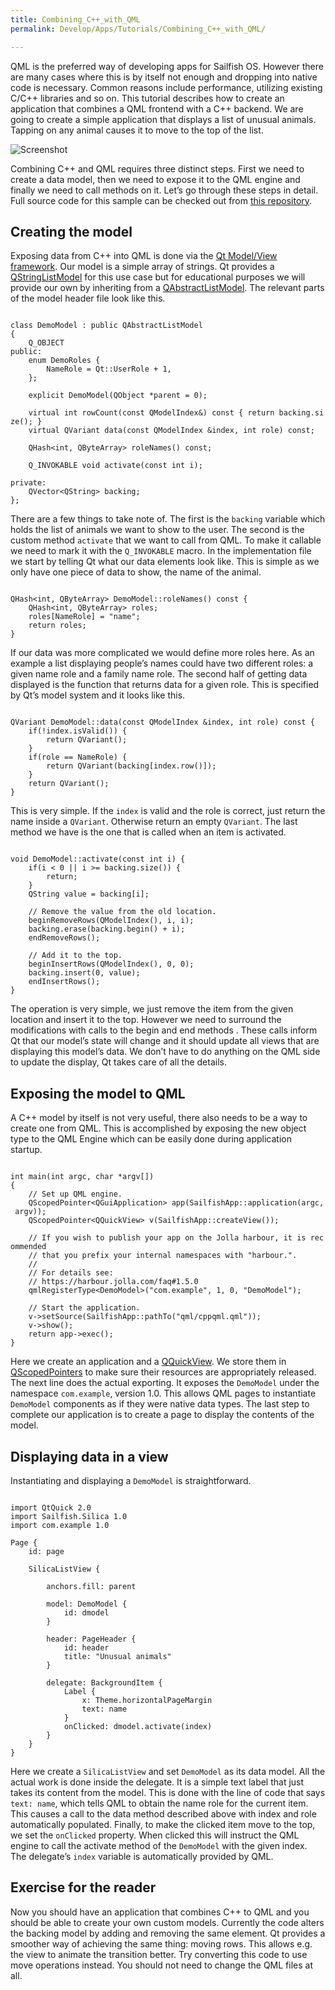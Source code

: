 ```yaml
---
title: Combining_C++_with_QML
permalink: Develop/Apps/Tutorials/Combining_C++_with_QML/

---
```


QML is the preferred way of developing apps for Sailfish OS. However
there are many cases where this is by itself not enough and dropping
into native code is necessary. Common reasons include performance,
utilizing existing C/C++ libraries and so on. This tutorial describes
how to create an application that combines a QML frontend with a C++
backend. We are going to create a simple application that displays a
list of unusual animals. Tapping on any animal causes it to move to the
top of the list.

![Screenshot](Tutorial_-_Combining_C++_with_QML_-_Screenshot.png
"Screenshot")

Combining C++ and QML requires three distinct steps. First we need to
create a data model, then we need to expose it to the QML engine and
finally we need to call methods on it. Let’s go through these steps in
detail. Full source code for this sample can be checked out from [this
repository](https://github.com/sailfishos/cppqml-sample).

## Creating the model

Exposing data from C++ into QML is done via the [Qt Model/View
framework](http://doc.qt.io/qt-5/model-view-programming.html). Our model
is a simple array of strings. Qt provides a
[QStringListModel](http://doc.qt.io/qt-5/qstringlistmodel.html) for this
use case but for educational purposes we will provide our own by
inheriting from a
[QAbstractListModel](http://doc.qt.io/qt-5/qabstractlistmodel.html). The
relevant parts of the model header file look like this.

`  `  
`class DemoModel : public QAbstractListModel`  
`{`  
`    Q_OBJECT`  
`public:`  
`    enum DemoRoles {`  
`        NameRole = Qt::UserRole + 1,`  
`    };`  
`  `  
`    explicit DemoModel(QObject *parent = 0);`  
`  `  
`    virtual int rowCount(const QModelIndex&) const { return backing.size(); }`  
`    virtual QVariant data(const QModelIndex &index, int role) const;`  
`  `  
`    QHash<int, QByteArray> roleNames() const;`  
`  `  
`    Q_INVOKABLE void activate(const int i);`  
`  `  
`private:`  
`    QVector<QString> backing;`  
`};`

There are a few things to take note of. The first is the `backing`
variable which holds the list of animals we want to show to the user.
The second is the custom method `activate` that we want to call from
QML. To make it callable we need to mark it with the `Q_INVOKABLE`
macro. In the implementation file we start by telling Qt what our data
elements look like. This is simple as we only have one piece of data to
show, the name of the animal.

`  `  
`QHash<int, QByteArray> DemoModel::roleNames() const {`  
`    QHash<int, QByteArray> roles;`  
`    roles[NameRole] = "name";`  
`    return roles;`  
`}`

If our data was more complicated we would define more roles here. As an
example a list displaying people’s names could have two different roles:
a given name role and a family name role. The second half of getting
data displayed is the function that returns data for a given role. This
is specified by Qt’s model system and it looks like this.

`  `  
`QVariant DemoModel::data(const QModelIndex &index, int role) const {`  
`    if(!index.isValid()) {`  
`        return QVariant();`  
`    }`  
`    if(role == NameRole) {`  
`        return QVariant(backing[index.row()]);`  
`    }`  
`    return QVariant();`  
`}`

This is very simple. If the `index` is valid and the role is correct,
just return the name inside a `QVariant`. Otherwise return an empty
`QVariant`. The last method we have is the one that is called when an
item is activated.

`  `  
`void DemoModel::activate(const int i) {`  
`    if(i < 0 || i >= backing.size()) {`  
`        return;`  
`    }`  
`    QString value = backing[i];`  
`  `  
`    // Remove the value from the old location.`  
`    beginRemoveRows(QModelIndex(), i, i);`  
`    backing.erase(backing.begin() + i);`  
`    endRemoveRows();`  
`  `  
`    // Add it to the top.`  
`    beginInsertRows(QModelIndex(), 0, 0);`  
`    backing.insert(0, value);`  
`    endInsertRows();`  
`}`

The operation is very simple, we just remove the item from the given
location and insert it to the top. However we need to surround the
modifications with calls to the begin and end methods . These calls
inform Qt that our model’s state will change and it should update all
views that are displaying this model’s data. We don’t have to do
anything on the QML side to update the display, Qt takes care of all the
details.

## Exposing the model to QML

A C++ model by itself is not very useful, there also needs to be a way
to create one from QML. This is accomplished by exposing the new object
type to the QML Engine which can be easily done during application
startup.

`  `  
`int main(int argc, char *argv[])`  
`{`  
`    // Set up QML engine.`  
`    QScopedPointer<QGuiApplication> app(SailfishApp::application(argc, argv));`  
`    QScopedPointer<QQuickView> v(SailfishApp::createView());`  
`  `  
`    // If you wish to publish your app on the Jolla harbour, it is recommended`  
`    // that you prefix your internal namespaces with "harbour.".`  
`    //`  
`    // For details see:`  
`    // https://harbour.jolla.com/faq#1.5.0`  
`    qmlRegisterType<DemoModel>("com.example", 1, 0, "DemoModel");`  
`  `  
`    // Start the application.`  
`    v->setSource(SailfishApp::pathTo("qml/cppqml.qml"));`  
`    v->show();`  
`    return app->exec();`  
`}`

Here we create an application and a
[QQuickView](http://doc.qt.io/qt-5/qquickview.html). We store them in
[QScopedPointers](http://doc.qt.io/qt-5/qscopedpointer.html) to make
sure their resources are appropriately released. The next line does the
actual exporting. It exposes the `DemoModel` under the namespace
`com.example`, version 1.0. This allows QML pages to instantiate
`DemoModel` components as if they were native data types. The last step
to complete our application is to create a page to display the contents
of the model.

## Displaying data in a view

Instantiating and displaying a `DemoModel` is straightforward.

`  `  
`import QtQuick 2.0`  
`import Sailfish.Silica 1.0`  
`import com.example 1.0`  
`  `  
`Page {`  
`    id: page`  
`  `  
`    SilicaListView {`  
`  `  
`        anchors.fill: parent`  
`  `  
`        model: DemoModel {`  
`            id: dmodel`  
`        }`  
`  `  
`        header: PageHeader {`  
`            id: header`  
`            title: "Unusual animals"`  
`        }`  
`  `  
`        delegate: BackgroundItem {`  
`            Label {`  
`                x: Theme.horizontalPageMargin`  
`                text: name`  
`            }`  
`            onClicked: dmodel.activate(index)`  
`        }`  
`    }`  
`}`

Here we create a `SilicaListView` and set `DemoModel` as its data model.
All the actual work is done inside the delegate. It is a simple text
label that just takes its content from the model. This is done with the
line of code that says `text: name`, which tells QML to obtain the name
role for the current item. This causes a call to the data method
described above with index and role automatically populated. Finally, to
make the clicked item move to the top, we set the `onClicked` property.
When clicked this will instruct the QML engine to call the activate
method of the `DemoModel` with the given index. The delegate’s `index`
variable is automatically provided by QML.

## Exercise for the reader

Now you should have an application that combines C++ to QML and you
should be able to create your own custom models. Currently the code
alters the backing model by adding and removing the same element. Qt
provides a smoother way of achieving the same thing: moving rows. This
allows e.g. the view to animate the transition better. Try converting
this code to use move operations instead. You should not need to change
the QML files at all.

